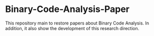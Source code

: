 # Binary-Code-Analysis-Paper
This repository main to restore papers about Binary Code Analysis. In addition, it also show the development of this research direction.

